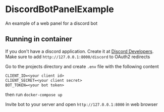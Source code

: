 # DiscordBotPanelExample

An example of a web panel for a discord bot

## Running in container

If you don't have a discord application. Create it at [Discord Developers](https://discord.com/developers/applications). Make sure to add ``http://127.0.0.1:8000/discord`` to OAuth2 redirects

Go to the projects directory and create ``.env`` file with the following content

```txt
CLIENT_ID=<your client id>
CLIENT_SECRET=<your client secret>
BOT_TOKEN=<your bot token>
```

then run ``docker-compose up``

Invite bot to your server and open ``http://127.0.0.1:8000`` in web browser
